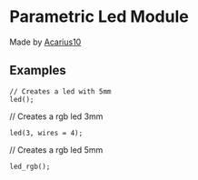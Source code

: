 # Parametric Led Module

Made by [Acarius10](https://www.thingiverse.com/Acarius10)

## Examples
```
// Creates a led with 5mm
led();
```
// Creates a rgb led 3mm
```
led(3, wires = 4);
```
// Creates a rgb led 5mm
```
led_rgb();
```
